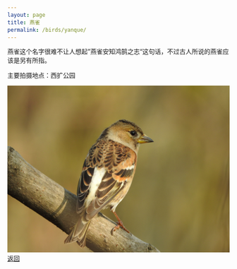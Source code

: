 ```yaml
---
layout: page
title: 燕雀
permalink: /birds/yanque/
---
```

燕雀这个名字很难不让人想起”燕雀安知鸿鹄之志“这句话，不过古人所说的燕雀应该是另有所指。

主要拍摄地点：西扩公园

![](../picture/燕雀/DSCN5720.jpg)
[返回](../../)
